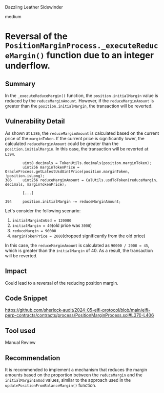 Dazzling Leather Sidewinder

medium

# Reversal of the `PositionMarginProcess._executeReduceMargin()` function due to an integer underflow.

## Summary

In the `_executeReduceMargin()` function, the `position.initialMargin` value is reduced by the `reduceMarginAmount`. However, if the `reduceMarginAmount` is greater than the `position.initialMargin`, the transaction will be reverted.

## Vulnerability Detail

As shown at `L386`, the `reduceMarginAmount` is calculated based on the current price of the `marginToken`. If the current price is significantly lower, the calculated `reduceMarginAmount` could be greater than the `position.initialMargin`. In this case, the transaction will be reverted at `L394`.

```solidity
        uint8 decimals = TokenUtils.decimals(position.marginToken);
        uint256 marginTokenPrice = OracleProcess.getLatestUsdUintPrice(position.marginToken, !position.isLong);
386     uint256 reduceMarginAmount = CalUtils.usdToToken(reduceMargin, decimals, marginTokenPrice);
        
        [...]

394     position.initialMargin -= reduceMarginAmount;
```

Let's consider the following scenario:

1. `initialMarginInUsd = 120000`
2. `initialMargin = 40`(old price was `3000`)
3. `reduceMargin = 90000`
4. `marginTokenPrice = 2000`(dropped significantly from the old price)

In this case, the `reduceMarginAmount` is calculated as `90000 / 2000 = 45`, which is greater than the `initialMargin` of 40. As a result, the transaction will be reverted.

## Impact

Could lead to a reversal of the reducing position margin.

## Code Snippet

https://github.com/sherlock-audit/2024-05-elfi-protocol/blob/main/elfi-perp-contracts/contracts/process/PositionMarginProcess.sol#L370-L406

## Tool used

Manual Review

## Recommendation

It is recommended to implement a mechanism that reduces the margin amounts based on the proportion between the `reduceMargin` and the `initialMarginInUsd` values, similar to the approach used in the `updatePositionFromBalanceMargin()` function.